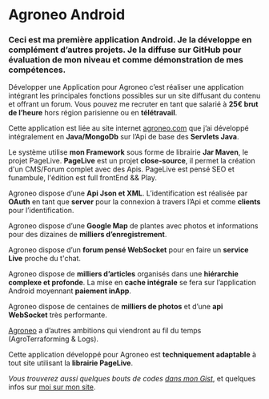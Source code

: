 # Agroneo Android
### Ceci est ma **première application Android**. Je la développe en complément d’autres projets. Je la diffuse sur GitHub pour évaluation de mon niveau et comme démonstration de mes compétences.

Développer une Application pour Agroneo c’est réaliser une application intégrant les principales fonctions possibles sur un site diffusant du contenu et offrant un forum. Vous pouvez me recruter en tant que salarié à **25€ brut de l’heure** hors région parisienne ou en **télétravail**.

Cette application est liée au site internet [agroneo.com](https://agroneo.com/) que j’ai développé intégralement en **Java/MongoDb** sur l’Api de base des **Servlets Java**. 

Le système utilise **mon Framework** sous forme de librairie **Jar Maven**, le projet PageLive. **PageLive** est un projet **close-source**, il permet la création d'un CMS/Forum complet avec des Apis. PageLive est pensé SEO et funambule, l'édition est full frontEnd && Play.

Agroneo dispose d’une **Api Json et XML**. L’identification est réalisée par **OAuth** en tant que **server** pour la connexion à travers l’Api et comme **clients** pour l’identification.

Agroneo dispose d’une **Google Map** de plantes avec photos et informations pour des dizaines de **milliers d’enregistrement**.

Agroneo dispose d’un **forum pensé WebSocket** pour en faire un **service Live** proche du t'chat.

Agroneo dispose de **milliers d’articles** organisés dans une **hiérarchie complexe et profonde**. La mise en **cache intégrale** se fera sur l’application Android moyennant **paiement inApp**.

Agroneo dispose de centaines de **milliers de photos** et d’une **api WebSocket** très performante.

[Agroneo](https://agroneo.com/) a d’autres ambitions qui viendront au fil du temps (AgroTerraforming & Logs).

Cette application développé pour Agroneo est **techniquement adaptable** à tout site utilisant la **librairie PageLive**.
 
_Vous trouverez aussi quelques bouts de codes [dans mon Gist](https://gist.github.com/pagetronic)_, et quelques infos sur [moi sur mon site](https://laurent.page.live/).
